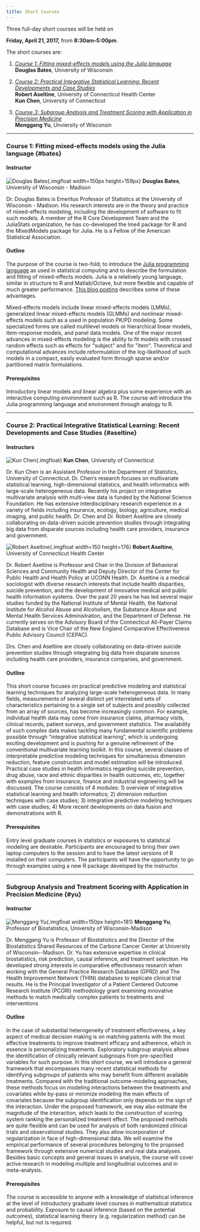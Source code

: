 ```yaml
---
title: Short Courses
---
```


Three full-day short courses will be held on

**Friday, April 21, 2017,** from
**8:30am&ndash;5:00pm**.

The short courses are:

1. *[Course 1: Fitting mixed-effects models using the Julia language](#bates)*  
   **Douglas Bates**, University of Wisconsin

2. *[Course 2: Practical Integrative Statistical Learning: Recent Developments and Case Studies](#aseltine)*  
   **Robert Aseltine**, University of Connecticut Health Center  
   **Kun Chen**, University of Connecticut

3. *[Course 3: Subgroup Analysis and Treatment Scoring with Application in Precision Medicine](#yu)*  
   **Menggang Yu**, Unviersity of Wisconsin

---

###  Course 1: Fitting mixed-effects models using the Julia language {#bates}

#### Instructor

<!-- 230 x 245 -->
![Douglas Bates](bates.jpg){.imgfloat width=150px height=159px}
**Douglas Bates**, University of Wisconsin - Madison

Dr. Douglas Bates is Emeritus Professor of Statistics at the University of
Wisconsin - Madison.  His research interests are in the theory and
practice of mixed-effects modeling, including the development of
software to fit such models.  A member of the R Core Development Team
and the JuliaStats organization, he has co-developed the lme4 package
for R and the MixedModels package for Julia.  He is a Fellow of the
American Statistical Association.

#### Outline

The purpose of the course is two-fold; to introduce
the [Julia programming language](http://julialang.org) as used in
statistical computing and to describe the formulation and fitting of
mixed-effects models.  Julia is a relatively young language, similar
in structure to R and Matlab/Octave, but more flexible and capable of
much greater
performance. [This blog posting](http://www.oceanographerschoice.com/2016/03/the-julia-language-is-the-way-of-the-future/) describes
some of these advantages.

Mixed-effects models include linear mixed-effects models (LMMs),
generalized linear mixed-effects models (GLMMs) and nonlinear
mixed-effects models such as a used in population PK/PD modeling.
Some specialized forms are called multilevel models or hierarchical
linear models, item-response models, and panel data models.  One of
the major recent advances in mixed-effects modeling is the ability to
fit models with crossed random effects such as effects for "subject"
and for "item". Theoretical and computational advances include
reformulation of the log-likelihood of such models in a compact,
easily evaluated form through sparse and/or partitioned matrix
formulations.

#### Prerequisites

Introductory linear models and linear algebra plus some experience
with an interactive computing environment such as R.  The course will
introduce the Julia programming language and environment through
analogy to R.

---

### Course 2: Practical Integrative Statistical Learning: Recent Developments and Case Studies {#aseltine}

#### Instructors

<!-- 150 x 150 -->
![Kun Chen](chen.jpg){.imgfloat}
**Kun Chen**, University of Connecticut

Dr. Kun Chen is an Assistant Professor in the Department of
Statistics, University of Connecticut. Dr. Chen’s research focuses on
multivariate statistical learning, high-dimensional statistics, and
health informatics with large-scale heterogeneous data. Recently his
project on integrative multivariate analysis with multi-view data is
funded by the National Science Foundation. He has extensive
interdisciplinary research experience in a variety of fields including
insurance, ecology, biology, agriculture, medical imaging, and public
health. Dr. Chen and Dr. Robert Aseltine are closely collaborating on
data-driven suicide prevention studies through integrating big data
from disparate sources including health care providers, insurance and
government.

<!-- 2122 x 2493-->
![Robert Aseltine](aseltine.jpg){.imgfloat width=150 height=176}
**Robert Aseltine**, University of Connecticut Health Center

Dr. Robert Aseltine is Professor and Chair in the Division of
Behavioral Sciences and Community Health and Deputy Director of the
Center for Public Health and Health Policy at UCONN Health.
Dr. Aseltine is a medical sociologist with diverse research interests
that include health disparities, suicide prevention, and the
development of innovative medical and public health information
systems. Over the past 20 years he has led several major studies
funded by the National Institute of Mental Health, the National
Institute for Alcohol Abuse and Alcoholism, the Substance Abuse and
Mental Health Services Administration, and the Department of
Defense. He currently serves on the Advisory Board of the Connecticut
All-Payer Claims Database and is Vice Chair of the New England
Comparative Effectiveness Public Advisory Council (CEPAC).

Drs. Chen and Aseltine are closely
collaborating on data-driven suicide prevention studies through integrating
big data from disparate sources including health care providers, insurance
companies, and government. 

#### Outline

This short course focuses on practical predictive modeling and
statistical learning techniques for analyzing large-scale
heterogeneous data. In many fields, measurements of several distinct
yet interrelated sets of characteristics pertaining to a single set of
subjects and possibly collected from an array of sources, has become
increasingly common. For example, individual health data may come from
insurance claims, pharmacy visits, clinical records, patient surveys,
and government statistics. The availability of such complex data makes
tackling many fundamental scientific problems possible through
“integrative statistical learning”, which is undergoing exciting
development and is pushing for a genuine refinement of the
conventional multivariate learning toolkit. In this course, several
classes of interpretable predictive modeling techniques for
simultaneous dimension reduction, feature construction and model
estimation will be introduced. Practical case studies in health
informatics regarding suicide prevention, drug abuse, race and ethnic
disparities in health outcomes, etc, together with examples from
insurance, finance and industrial engineering will be discussed. The
course consists of 4 modules: 1) overview of integrative statistical
learning and health informatics; 2) dimension reduction techniques
with case studies; 3) integrative predictive modeling techniques with
case studies; 4) More recent developments on data fusion and
demonstrations with R.

#### Prerequisites

Entry level graduate courses in statistics or exposures to statistical
modeling are desirable. Participants are encouraged to bring their own
laptop computers to the session and to have the latest versions of R
installed on their computers. The participants will have the
opportunity to go through examples using a new R package developed by
the instructor.

---

### Subgroup Analysis and Treatment Scoring with Application in Precision Medicine {#yu}

#### Instructor

<!-- 195 x 235 -->
![Menggang Yu](yu.png){.imgfloat width=150px height=181}
**Menggang Yu**, Professor of Biostatistics, University of Wisconsin-Madison

Dr. Menggang Yu is Professor of Biostatistics and the Director of the
Biostatistics Shared Resources of the Carbone Cancer Center at University of
Wisconsin--Madison. Dr. Yu has extensive expertise in
clinical biostatistics, risk prediction, causal inference, and treatment
selection. He developed strong interests in comparative effectiveness research
when working with the General Practice Research Database (GPRD) and The Health
Improvement Network (THIN) databases to replicate clinical trial results. 
He is the Principal Investigator of a Patient Centered
Outcome Research Institute (PCORI) methodology grant examining
innovative methods to match medically complex patients to treatments and
interventions

#### Outline

In the case of substantial heterogeneity of treatment effectiveness, a
key aspect of medical decision making is on matching patients with the
most effective treatments to improve treatment efficacy and adherence,
which in essence is personalizing treatments. Exploratory subgroup
analysis allows the identification of clinically relevant subgroups
from pre-specified variables for such purpose. In this short course,
we will introduce a general framework that encompasses many recent
statistical methods for identifying subgroups of patients who may
benefit from different available treatments. Compared with the
traditional outcome-modeling approaches, these methods focus on
modeling interactions between the treatments and covariates while
by-pass or minimize modeling the main effects of covariates because
the subgroup identification only depends on the sign of the
interaction. Under the proposed framework, we may also estimate the
magnitude of the interaction, which leads to the construction of
scoring system ranking the personalized treatment effect. The proposed
methods are quite flexible and can be used for analysis of both
randomized clinical trials and observational studies.  They also allow
incorporation of regularization in face of high-dimensional data. We
will examine the empirical performance of several procedures belonging
to the proposed framework through extensive numerical studies and real
data analyses. Besides basic concepts and general issues in analysis,
the course will cover active research in modeling multiple and
longitudinal outcomes and in meta-analysis.

#### Prerequisites

The course is accessible to anyone with a knowledge of statistical
inference at the level of introductory graduate level courses in
mathematical statistics and probability. Exposure to causal inference
(based on the potential outcomes), statistical learning theory
(e.g. regularization method) can be helpful, but not is required.


